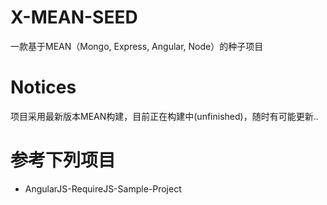 # X-MEAN-SEED
一款基于MEAN（Mongo, Express, Angular, Node）的种子项目

# Notices

项目采用最新版本MEAN构建，目前正在构建中(unfinished)，随时有可能更新..

# 参考下列项目

* AngularJS-RequireJS-Sample-Project

